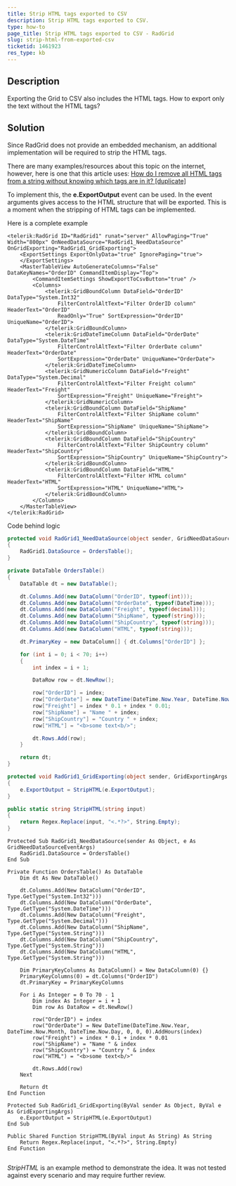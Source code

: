 ```yaml
---
title: Strip HTML tags exported to CSV
description: Strip HTML tags exported to CSV.
type: how-to
page_title: Strip HTML tags exported to CSV - RadGrid
slug: strip-html-from-exported-csv
ticketid: 1461923
res_type: kb
---
```



## Description

Exporting the Grid to CSV also includes the HTML tags. How to export only the text without the HTML tags?

## Solution

Since RadGrid does not provide an embedded mechanism, an additional implementation will be required to strip the HTML tags.

There are many examples/resources about this topic on the internet, however, here is one that this article uses: [How do I remove all HTML tags from a string without knowing which tags are in it? [duplicate]](https://stackoverflow.com/questions/18153998/how-do-i-remove-all-html-tags-from-a-string-without-knowing-which-tags-are-in-it/18154046#18154046)

To implement this, the **e.ExportOutput** event can be used. In the event arguments gives access to the HTML structure that will be exported. This is a moment when the stripping of HTML tags can be implemented.

Here is a complete example

````ASPX.NET
<telerik:RadGrid ID="RadGrid1" runat="server" AllowPaging="True" Width="800px" OnNeedDataSource="RadGrid1_NeedDataSource" OnGridExporting="RadGrid1_GridExporting">
    <ExportSettings ExportOnlyData="true" IgnorePaging="true">
    </ExportSettings>
    <MasterTableView AutoGenerateColumns="False" DataKeyNames="OrderID" CommandItemDisplay="Top">
        <CommandItemSettings ShowExportToCsvButton="true" />
        <Columns>
            <telerik:GridBoundColumn DataField="OrderID" DataType="System.Int32"
                FilterControlAltText="Filter OrderID column" HeaderText="OrderID"
                ReadOnly="True" SortExpression="OrderID" UniqueName="OrderID">
            </telerik:GridBoundColumn>
            <telerik:GridDateTimeColumn DataField="OrderDate" DataType="System.DateTime"
                FilterControlAltText="Filter OrderDate column" HeaderText="OrderDate"
                SortExpression="OrderDate" UniqueName="OrderDate">
            </telerik:GridDateTimeColumn>
            <telerik:GridNumericColumn DataField="Freight" DataType="System.Decimal"
                FilterControlAltText="Filter Freight column" HeaderText="Freight"
                SortExpression="Freight" UniqueName="Freight">
            </telerik:GridNumericColumn>
            <telerik:GridBoundColumn DataField="ShipName"
                FilterControlAltText="Filter ShipName column" HeaderText="ShipName"
                SortExpression="ShipName" UniqueName="ShipName">
            </telerik:GridBoundColumn>
            <telerik:GridBoundColumn DataField="ShipCountry"
                FilterControlAltText="Filter ShipCountry column" HeaderText="ShipCountry"
                SortExpression="ShipCountry" UniqueName="ShipCountry">
            </telerik:GridBoundColumn>
            <telerik:GridBoundColumn DataField="HTML"
                FilterControlAltText="Filter HTML column" HeaderText="HTML"
                SortExpression="HTML" UniqueName="HTML">
            </telerik:GridBoundColumn>
        </Columns>
    </MasterTableView>
</telerik:RadGrid>
````

Code behind logic

````C#
protected void RadGrid1_NeedDataSource(object sender, GridNeedDataSourceEventArgs e)
{
    RadGrid1.DataSource = OrdersTable();
}

private DataTable OrdersTable()
{
    DataTable dt = new DataTable();

    dt.Columns.Add(new DataColumn("OrderID", typeof(int)));
    dt.Columns.Add(new DataColumn("OrderDate", typeof(DateTime)));
    dt.Columns.Add(new DataColumn("Freight", typeof(decimal)));
    dt.Columns.Add(new DataColumn("ShipName", typeof(string)));
    dt.Columns.Add(new DataColumn("ShipCountry", typeof(string)));
    dt.Columns.Add(new DataColumn("HTML", typeof(string)));

    dt.PrimaryKey = new DataColumn[] { dt.Columns["OrderID"] };

    for (int i = 0; i < 70; i++)
    {
        int index = i + 1;

        DataRow row = dt.NewRow();

        row["OrderID"] = index;
        row["OrderDate"] = new DateTime(DateTime.Now.Year, DateTime.Now.Month, DateTime.Now.Day, 0, 0, 0).AddHours(index);
        row["Freight"] = index * 0.1 + index * 0.01;
        row["ShipName"] = "Name " + index;
        row["ShipCountry"] = "Country " + index;
        row["HTML"] = "<b>some text<b/>";

        dt.Rows.Add(row);
    }

    return dt;
}

protected void RadGrid1_GridExporting(object sender, GridExportingArgs e)
{
    e.ExportOutput = StripHTML(e.ExportOutput);
}

public static string StripHTML(string input)
{
    return Regex.Replace(input, "<.*?>", String.Empty);
}
````
````VB
Protected Sub RadGrid1_NeedDataSource(sender As Object, e As GridNeedDataSourceEventArgs)
    RadGrid1.DataSource = OrdersTable()
End Sub

Private Function OrdersTable() As DataTable
    Dim dt As New DataTable()

    dt.Columns.Add(New DataColumn("OrderID", Type.GetType("System.Int32")))
    dt.Columns.Add(New DataColumn("OrderDate", Type.GetType("System.DateTime")))
    dt.Columns.Add(New DataColumn("Freight", Type.GetType("System.Decimal")))
    dt.Columns.Add(New DataColumn("ShipName", Type.GetType("System.String")))
    dt.Columns.Add(New DataColumn("ShipCountry", Type.GetType("System.String")))
    dt.Columns.Add(New DataColumn("HTML", Type.GetType("System.String")))

    Dim PrimaryKeyColumns As DataColumn() = New DataColumn(0) {}
    PrimaryKeyColumns(0) = dt.Columns("OrderID")
    dt.PrimaryKey = PrimaryKeyColumns

    For i As Integer = 0 To 70 - 1
        Dim index As Integer = i + 1
        Dim row As DataRow = dt.NewRow()

        row("OrderID") = index
        row("OrderDate") = New DateTime(DateTime.Now.Year, DateTime.Now.Month, DateTime.Now.Day, 0, 0, 0).AddHours(index)
        row("Freight") = index * 0.1 + index * 0.01
        row("ShipName") = "Name " & index
        row("ShipCountry") = "Country " & index
        row("HTML") = "<b>some text<b/>"

        dt.Rows.Add(row)
    Next

    Return dt
End Function

Protected Sub RadGrid1_GridExporting(ByVal sender As Object, ByVal e As GridExportingArgs)
    e.ExportOutput = StripHTML(e.ExportOutput)
End Sub

Public Shared Function StripHTML(ByVal input As String) As String
    Return Regex.Replace(input, "<.*?>", String.Empty)
End Function
    
````

*StripHTML* is an example method to demonstrate the idea. It was not tested against every scenario and may require further review.

